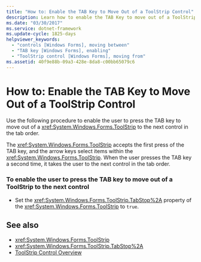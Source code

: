 ```yaml
---
title: "How to: Enable the TAB Key to Move Out of a ToolStrip Control"
description: Learn how to enable the TAB Key to move out of a ToolStrip Control to the next control in the tab order.
ms.date: "03/30/2017"
ms.service: dotnet-framework
ms.update-cycle: 1825-days
helpviewer_keywords:
  - "controls [Windows Forms], moving between"
  - "TAB key [Windows Forms], enabling"
  - "ToolStrip control [Windows Forms], moving from"
ms.assetid: 40f9e88b-09a3-428e-8da8-c00bb65079c6
---
```

# How to: Enable the TAB Key to Move Out of a ToolStrip Control

Use the following procedure to enable the user to press the TAB key to move out of a <xref:System.Windows.Forms.ToolStrip> to the next control in the tab order.

The <xref:System.Windows.Forms.ToolStrip> accepts the first press of the TAB key, and the arrow keys select items within the <xref:System.Windows.Forms.ToolStrip>. When the user presses the TAB key a second time, it takes the user to the next control in the tab order.

### To enable the user to press the TAB key to move out of a ToolStrip to the next control

- Set the <xref:System.Windows.Forms.ToolStrip.TabStop%2A> property of the <xref:System.Windows.Forms.ToolStrip> to `true`.

## See also

- <xref:System.Windows.Forms.ToolStrip>
- <xref:System.Windows.Forms.ToolStrip.TabStop%2A>
- [ToolStrip Control Overview](toolstrip-control-overview-windows-forms.md)
